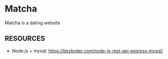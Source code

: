 # Matcha
Matcha is a dating website

## RESOURCES

* Node.js + mysql: https://bezkoder.com/node-js-rest-api-express-mysql/